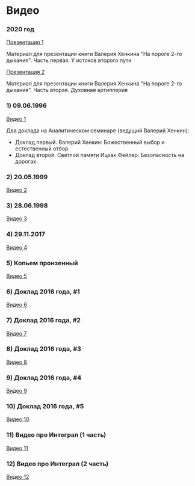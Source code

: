 # Видео

### 2020 год

[Презентация 1](https://youtu.be/p0auqkE_koU)

Материал для презентации книги  Валерия  Хенкина  "На пороге  2-го дыхания".  Часть первая.  У истоков второго пути

[Презентация 2](https://youtu.be/dg3pVQNmfxI)

Материал для презентации книги  Валерия  Хенкина  "На пороге  2-го дыхания".  Часть вторая.  Духовная артиллерия


### 1) 09.06.1996

[Видео 1](https://youtu.be/Z6YrR_lMRko)

Два доклада на  Аналитическом  семинаре  (ведущий  Валерий  Хенкин):
 - Доклад первый.  Валерий  Хенкин:  Божественный выбор и естественный отбор.
 - Доклад второй.  Светлой памяти  Ицхак  Фейлер:  Безопасность на дорогах.  

### 2) 20.05.1999

[Видео 2](https://youtu.be/YlnF9d5PiT0)

### 3)  28.06.1998

[Видео 3](https://youtu.be/g6TW4rj5hVQ)

### 4) 29.11.2017

[Видео 4](https://youtu.be/Nirzyhiz8t0)

### 5) Копьем пронзенный

[Видео 5](https://youtu.be/1oBGW9_kQfI)

### 6) Доклад 2016 года, #1

[Видео 6](https://youtu.be/MB64YbdBNvs)

### 7) Доклад 2016 года, #2

[Видео 7](https://youtu.be/gY0ob3bcHXk)

### 8) Доклад 2016 года, #3

[Видео 8](https://youtu.be/JPsfH-4hME0)

### 9) Доклад 2016 года, #4

[Видео 9](https://youtu.be/mKbxL54OZHY)

### 10) Доклад 2016 года, #5

[Видео 10](https://youtu.be/feqeYStdz6Y)

### 11) Видео про Интеграл (1 часть)

[Видео 11](https://youtu.be/00ApkA2Lwgs)

### 12) Видео про Интеграл (2 часть)

[Видео 12](https://youtu.be/r6N2Le2-DvM)


